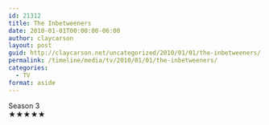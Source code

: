 ```yaml
---
id: 21312
title: The Inbetweeners
date: 2010-01-01T00:00:00-06:00
author: claycarson
layout: post
guid: http://claycarson.net/uncategorized/2010/01/01/the-inbetweeners/
permalink: /timeline/media/tv/2010/01/01/the-inbetweeners/
categories:
  - TV
format: aside
---
```

<div class="media-details">Season 3</div>

<div class="media-creator"></div>

<div class="media-rating">★★★★★</div>
